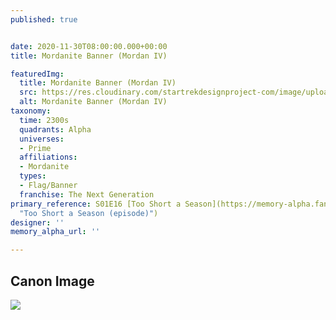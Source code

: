 ```yaml
---
published: true


date: 2020-11-30T08:00:00.000+00:00
title: Mordanite Banner (Mordan IV)

featuredImg:
  title: Mordanite Banner (Mordan IV)
  src: https://res.cloudinary.com/startrekdesignproject-com/image/upload/v1606775088/Mordanite_Banner.png
  alt: Mordanite Banner (Mordan IV)
taxonomy:
  time: 2300s
  quadrants: Alpha
  universes:
  - Prime
  affiliations:
  - Mordanite
  types:
  - Flag/Banner
  franchise: The Next Generation
primary_reference: S01E16 [Too Short a Season](https://memory-alpha.fandom.com/wiki/Too_Short_a_Season_(episode)
  "Too Short a Season (episode)")
designer: ''
memory_alpha_url: ''

---
```

## Canon Image

![](https://res.cloudinary.com/startrekdesignproject-com/image/upload/v1606776001/TNG-1x16-Too-Short-a-Season---Mordan-IV.jpg)